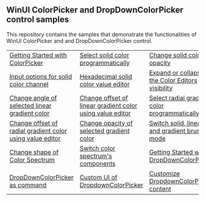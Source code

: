 ## WinUI ColorPicker and DropDownColorPicker control samples
This repository contains the samples that demonstrate the functionalities of WinUI ColorPicker and and DropDownColorPicker control.

<table>
 <tr>
  <td><a href="Samples/SelectSolidColors">Getting Started with ColorPicker</a></td>
  <td><a href="Samples/SelectSolidColors">Select solid color programmatically</a></td>
  <td><a href="Samples/SelectSolidColors">Change solid color opacity</a></td>
  <td><a href="Samples/SelectSolidColors">Switch solid color channels</a></td>
 </tr>
 <tr>  
  <td><a href="Samples/SelectSolidColors">Input options for solid color channel</a></td>
   <td><a href="Samples/SelectSolidColors">Hexadecimal solid color value editor</a></td>
  <td><a href="Samples/SelectSolidColors">Expand or collapse the Color Editors visibility</a></td>
  <td><a href="Samples/SelectLinearGradientColors">Select linear gradient color programmatically</a></td>
 </tr>
  <tr> 
  <td><a href="Samples/SelectGradientColors">Change angle of selected linear gradient color</a></td>
  <td><a href="Samples/SelectGradientColors">Change offset of linear gradient color using value editor</a></td>
  <td><a href="Samples/SelectRadialGradientColors">Select radial gradient color programmatically</a></td>
  <td><a href="Samples/SelectGradientColors">Change direction of selected radial gradient color</a></td>
 </tr>
  <tr> 
  <td><a href="Samples/SelectGradientColors">Change offset of radial gradient color using value editor</a></td>
   <td><a href="Samples/SelectGradientColors">Change opacity of selected gradient color</a></td>
  <td><a href="Samples/SelectGradientColors">Switch solid, linear and gradient brush mode</a></td>
  <td><a href="Samples/SelectGradientColors">Enable specific brush modes</a></td>
 </tr>
  <tr> 
  <td><a href="Samples/SelectGradientColors">Change shape of Color Spectrum</a></td>
  <td><a href="Samples/SelectGradientColors">Switch color spectrum's components</a></td>
  <td><a href="Samples/DropDown_ColorPicker">Getting Started with DropDownColorPicker</a></td>
  <td><a href="Samples/DropDown_ColorPicker">DropdownColorPicker features</a></td>
 </tr>
  <tr>  
  <td><a href="Samples/DropDownColorPicker_as_command">DropDownColorPicker as command</a></td>
  <td><a href="Samples/DropDownColorPicker_as_command">Custom UI of DropdownColorPicker</a></td>
  <td><a href="Samples/DropDownColorPicker_as_command">Customize DropdownColorPicker content</a></td>
 </tr>
</table>